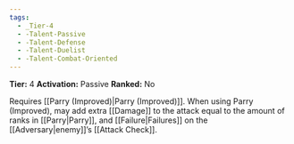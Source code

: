 ```yaml
---
tags:
  - _Tier-4
  - -Talent-Passive
  - -Talent-Defense
  - -Talent-Duelist
  - -Talent-Combat-Oriented
---
```

**Tier:** 4
**Activation:** Passive
**Ranked:** No

Requires [[Parry (Improved)|Parry (Improved)]]. When using Parry (Improved), may add extra [[Damage]] to the attack equal to the amount of ranks in [[Parry|Parry]], and [[Failure|Failures]] on the [[Adversary|enemy]]’s [[Attack Check]].